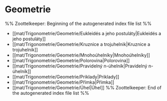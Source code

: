 # Geometrie
%% Zoottelkeeper: Beginning of the autogenerated index file list  %%
-  [[mat/Trigonometrie/Geometrie/Eukleidés a jeho postuláty|Eukleidés a jeho postuláty]]
-  [[mat/Trigonometrie/Geometrie/Kruznice a trojuhelnik|Kruznice a trojuhelnik]]
-  [[mat/Trigonometrie/Geometrie/Mnohoúhelníky|Mnohoúhelníky]]
-  [[mat/Trigonometrie/Geometrie/Polorovina|Polorovina]]
-  [[mat/Trigonometrie/Geometrie/Pravidelný n-úhelník|Pravidelný n-úhelník]]
-  [[mat/Trigonometrie/Geometrie/Priklady|Priklady]]
-  [[mat/Trigonometrie/Geometrie/Přímka|Přímka]]
-  [[mat/Trigonometrie/Geometrie/Úhel|Úhel]]
%% Zoottelkeeper: End of the autogenerated index file list  %%
